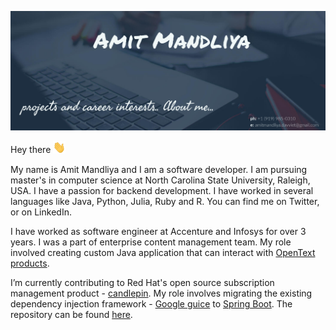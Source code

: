 ![Header](https://github.com/AmitMandliya/AmitMandliya/blob/main/banner.png "Header")

Hey there <img src="https://github.com/AmitMandliya/AmitMandliya/blob/main/wave.gif" width="20px">

My name is Amit Mandliya and I am a software developer. I am pursuing master's in computer science at North Carolina State University, Raleigh, USA. I have a passion for backend development. I have worked in several languages like Java, Python, Julia, Ruby and R. You can find me on Twitter, or on LinkedIn.

I have worked as software engineer at Accenture and Infosys for over 3 years. I was a part of enterprise content management team. My role involved creating custom Java application that can interact with [OpenText products](https://www.opentext.com/products-and-solutions/products/customer-experience-management).

I’m currently contributing to Red Hat's open source subscription management product - [candlepin](https://www.candlepinproject.org/docs/candlepin/overview.html). My role involves migrating the existing dependency injection framework - [Google guice](https://github.com/google/guice) to [Spring Boot](https://spring.io/projects/spring-boot). 
The repository can be found [here](https://github.com/AmitMandliya/candlepin/tree/feature/spring_integration).




<!--
**AmitMandliya/AmitMandliya** is a ✨ _special_ ✨ repository because its `README.md` (this file) appears on your GitHub profile.

Here are some ideas to get you started:

- 🔭 I’m currently working on ...
- 🌱 I’m currently learning ...
- 👯 I’m looking to collaborate on ...
- 🤔 I’m looking for help with ...
- 💬 Ask me about ...
- 📫 How to reach me: ...
- 😄 Pronouns: ...
- ⚡ Fun fact: ...
-->
